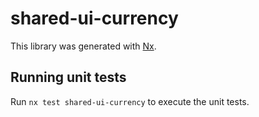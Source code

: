# shared-ui-currency

This library was generated with [Nx](https://nx.dev).

## Running unit tests

Run `nx test shared-ui-currency` to execute the unit tests.
